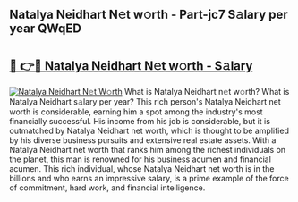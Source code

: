 ## Natalya Neidhart N𝚎t w𝚘rth - Part-jc7 S𝚊lary per year QWqED

# <h2><a href="http://gc1cols.nevu.top/?p=Natalya+Neidhart">🔗 👉🔴 Natalya Neidhart N𝚎t w𝚘rth - S𝚊lary</a></h2>

[![Natalya Neidhart N𝚎t W𝚘rth](https://i.imgur.com/Oavwk0R.jpeg)](http://gc1cols.nevu.top/?p=Natalya+Neidhart)
What is Natalya Neidhart n𝚎t w𝚘rth? What is Natalya Neidhart s𝚊lary per year?
This rich person's Natalya Neidhart net worth is considerable, earning him a spot among the industry's most financially successful. His income from his job is considerable, but it is outmatched by Natalya Neidhart net worth, which is thought to be amplified by his diverse business pursuits and extensive real estate assets. With a Natalya Neidhart net worth that ranks him among the richest individuals on the planet, this man is renowned for his business acumen and financial acumen. This rich individual, whose Natalya Neidhart net worth is in the billions and who earns an impressive salary, is a prime example of the force of commitment, hard work, and financial intelligence.
